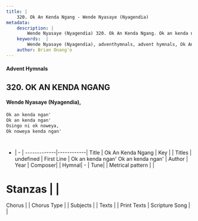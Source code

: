 ```yaml
---
title: |
    320. Ok An Kenda Ngang - Wende Nyasaye (Nyagendia)
metadata:
    description: |
        Wende Nyasaye (Nyagendia) 320. Ok An Kenda Ngang. Ok an kenda ngan' Ok an kenda ngan' Osingo ni ok noweya, Ok noweya kenda ngan'    
    keywords:  |
        Wende Nyasaye (Nyagendia), adventhymnals, advent hymnals, Ok An Kenda Ngang, Ok an kenda ngan' Ok an kenda ngan'. 
    author: Brian Onang'o
---
```


#### Advent Hymnals
## 320. OK AN KENDA NGANG
####  Wende Nyasaye (Nyagendia),

```txt
Ok an kenda ngan'
Ok an kenda ngan'
Osingo ni ok noweya,
Ok noweya kenda ngan'




```

- |   -  |
-------------|------------|
Title | Ok An Kenda Ngang |
Key |  |
Titles | undefined |
First Line | Ok an kenda ngan' Ok an kenda ngan' |
Author | 
Year | 
Composer| |
Hymnal|  - |
Tune|  |
Metrical pattern | |
# Stanzas |  |
Chorus |  |
Chorus Type |  |
Subjects | |
Texts |  |
Print Texts | 
Scripture Song |  |
    
